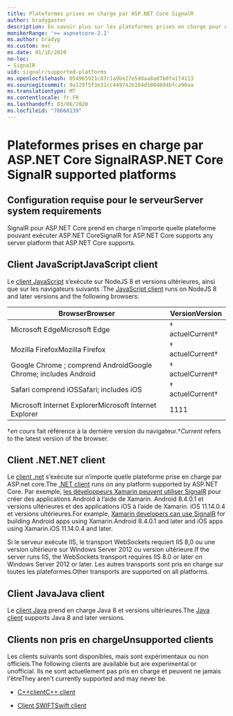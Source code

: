 ```yaml
---
title: Plateformes prises en charge par ASP.NET Core SignalR
author: bradygaster
description: En savoir plus sur les plateformes prises en charge pour ASP.NET Core SignalR.
monikerRange: '>= aspnetcore-2.1'
ms.author: bradyg
ms.custom: mvc
ms.date: 01/16/2020
no-loc:
- SignalR
uid: signalr/supported-platforms
ms.openlocfilehash: 054965921c87c1a9be27e5ddaa8a87b0fa1f4113
ms.sourcegitcommit: 9a129f5f3e31cc449742b164d5004894bfca90aa
ms.translationtype: MT
ms.contentlocale: fr-FR
ms.lasthandoff: 03/06/2020
ms.locfileid: "78668139"
---
```

# <a name="aspnet-core-signalr-supported-platforms"></a><span data-ttu-id="f5bde-103">Plateformes prises en charge par ASP.NET Core SignalR</span><span class="sxs-lookup"><span data-stu-id="f5bde-103">ASP.NET Core SignalR supported platforms</span></span>

## <a name="server-system-requirements"></a><span data-ttu-id="f5bde-104">Configuration requise pour le serveur</span><span class="sxs-lookup"><span data-stu-id="f5bde-104">Server system requirements</span></span>

<span data-ttu-id="f5bde-105">SignalR pour ASP.NET Core prend en charge n’importe quelle plateforme pouvant exécuter ASP.NET Core</span><span class="sxs-lookup"><span data-stu-id="f5bde-105">SignalR for ASP.NET Core supports any server platform that ASP.NET Core supports.</span></span>

## <a name="javascript-client"></a><span data-ttu-id="f5bde-106">Client JavaScript</span><span class="sxs-lookup"><span data-stu-id="f5bde-106">JavaScript client</span></span>

<span data-ttu-id="f5bde-107">Le [client JavaScript](xref:signalr/javascript-client) s’exécute sur NodeJS 8 et versions ultérieures, ainsi que sur les navigateurs suivants :</span><span class="sxs-lookup"><span data-stu-id="f5bde-107">The [JavaScript client](xref:signalr/javascript-client) runs on NodeJS 8 and later versions and the following browsers:</span></span>

| <span data-ttu-id="f5bde-108">Browser</span><span class="sxs-lookup"><span data-stu-id="f5bde-108">Browser</span></span>                         | <span data-ttu-id="f5bde-109">Version</span><span class="sxs-lookup"><span data-stu-id="f5bde-109">Version</span></span>         |
| ------------------------------- | --------------- |
| <span data-ttu-id="f5bde-110">Microsoft Edge</span><span class="sxs-lookup"><span data-stu-id="f5bde-110">Microsoft Edge</span></span>                  | <span data-ttu-id="f5bde-111">&dagger; actuel</span><span class="sxs-lookup"><span data-stu-id="f5bde-111">Current&dagger;</span></span> |
| <span data-ttu-id="f5bde-112">Mozilla Firefox</span><span class="sxs-lookup"><span data-stu-id="f5bde-112">Mozilla Firefox</span></span>                 | <span data-ttu-id="f5bde-113">&dagger; actuel</span><span class="sxs-lookup"><span data-stu-id="f5bde-113">Current&dagger;</span></span> |
| <span data-ttu-id="f5bde-114">Google Chrome ; comprend Android</span><span class="sxs-lookup"><span data-stu-id="f5bde-114">Google Chrome; includes Android</span></span> | <span data-ttu-id="f5bde-115">&dagger; actuel</span><span class="sxs-lookup"><span data-stu-id="f5bde-115">Current&dagger;</span></span> |
| <span data-ttu-id="f5bde-116">Safari comprend iOS</span><span class="sxs-lookup"><span data-stu-id="f5bde-116">Safari; includes iOS</span></span>            | <span data-ttu-id="f5bde-117">&dagger; actuel</span><span class="sxs-lookup"><span data-stu-id="f5bde-117">Current&dagger;</span></span> |
| <span data-ttu-id="f5bde-118">Microsoft Internet Explorer</span><span class="sxs-lookup"><span data-stu-id="f5bde-118">Microsoft Internet Explorer</span></span>     | <span data-ttu-id="f5bde-119">11</span><span class="sxs-lookup"><span data-stu-id="f5bde-119">11</span></span>              |

<span data-ttu-id="f5bde-120">&dagger;*en cours* fait référence à la dernière version du navigateur.</span><span class="sxs-lookup"><span data-stu-id="f5bde-120">&dagger;*Current* refers to the latest version of the browser.</span></span>

## <a name="net-client"></a><span data-ttu-id="f5bde-121">Client .NET</span><span class="sxs-lookup"><span data-stu-id="f5bde-121">.NET client</span></span>

<span data-ttu-id="f5bde-122">Le [client .net](xref:signalr/dotnet-client) s’exécute sur n’importe quelle plateforme prise en charge par ASP.net core.</span><span class="sxs-lookup"><span data-stu-id="f5bde-122">The [.NET client](xref:signalr/dotnet-client) runs on any platform supported by ASP.NET Core.</span></span> <span data-ttu-id="f5bde-123">Par exemple, [les développeurs Xamarin peuvent utiliser SignalR](https://github.com/aspnet/Announcements/issues/305) pour créer des applications Android à l’aide de Xamarin. Android 8.4.0.1 et versions ultérieures et des applications iOS à l’aide de Xamarin. iOS 11.14.0.4 et versions ultérieures.</span><span class="sxs-lookup"><span data-stu-id="f5bde-123">For example, [Xamarin developers can use SignalR](https://github.com/aspnet/Announcements/issues/305) for building Android apps using Xamarin.Android 8.4.0.1 and later and iOS apps using Xamarin.iOS 11.14.0.4 and later.</span></span>

<span data-ttu-id="f5bde-124">Si le serveur exécute IIS, le transport WebSockets requiert IIS 8,0 ou une version ultérieure sur Windows Server 2012 ou version ultérieure.</span><span class="sxs-lookup"><span data-stu-id="f5bde-124">If the server runs IIS, the WebSockets transport requires IIS 8.0 or later on Windows Server 2012 or later.</span></span> <span data-ttu-id="f5bde-125">Les autres transports sont pris en charge sur toutes les plateformes.</span><span class="sxs-lookup"><span data-stu-id="f5bde-125">Other transports are supported on all platforms.</span></span>

## <a name="java-client"></a><span data-ttu-id="f5bde-126">Client Java</span><span class="sxs-lookup"><span data-stu-id="f5bde-126">Java client</span></span>

<span data-ttu-id="f5bde-127">Le [client Java](xref:signalr/java-client) prend en charge Java 8 et versions ultérieures.</span><span class="sxs-lookup"><span data-stu-id="f5bde-127">The [Java client](xref:signalr/java-client) supports Java 8 and later versions.</span></span>

## <a name="unsupported-clients"></a><span data-ttu-id="f5bde-128">Clients non pris en charge</span><span class="sxs-lookup"><span data-stu-id="f5bde-128">Unsupported clients</span></span>

<span data-ttu-id="f5bde-129">Les clients suivants sont disponibles, mais sont expérimentaux ou non officiels.</span><span class="sxs-lookup"><span data-stu-id="f5bde-129">The following clients are available but are experimental or unofficial.</span></span> <span data-ttu-id="f5bde-130">Ils ne sont actuellement pas pris en charge et peuvent ne jamais l'être</span><span class="sxs-lookup"><span data-stu-id="f5bde-130">They aren't currently supported and may never be.</span></span>

* <span data-ttu-id="f5bde-131">[C++client](https://github.com/aspnet/SignalR-Client-Cpp)</span><span class="sxs-lookup"><span data-stu-id="f5bde-131">[C++ client](https://github.com/aspnet/SignalR-Client-Cpp)</span></span>

* <span data-ttu-id="f5bde-132">[Client SWIFT](https://github.com/moozzyk/SignalR-Client-Swift)</span><span class="sxs-lookup"><span data-stu-id="f5bde-132">[Swift client](https://github.com/moozzyk/SignalR-Client-Swift)</span></span>
